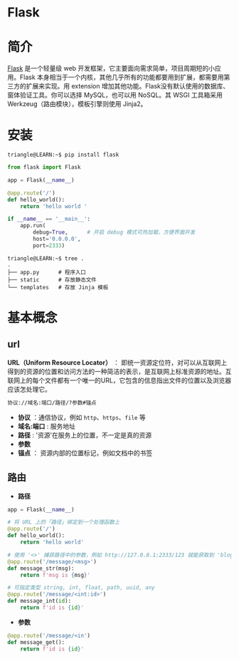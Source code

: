 # Flask

# 简介

[Flask](https://flask.palletsprojects.com/en/stable/) 是一个轻量级 web 开发框架，它主要面向需求简单，项目周期短的小应用。Flask 本身相当于一个内核，其他几乎所有的功能都要用到扩展，都需要用第三方的扩展来实现。用 extension 增加其他功能。Flask没有默认使用的数据库、窗体验证工具。你可以选择 MySQL，也可以用 NoSQL。其 WSGI 工具箱采用 Werkzeug（路由模块），模板引擎则使用 Jinja2。


# 安装

```term
triangle@LEARN:~$ pip install flask
```

```python
from flask import Flask

app = Flask(__name__)

@app.route('/')
def hello_world():
    return 'hello world '

if __name__ == '__main__':
    app.run(
        debug=True,      # 开启 debug 模式可热加载，方便界面开发
        host='0.0.0.0',
        port=2333)
```

```term
triangle@LEARN:~$ tree .
.
├── app.py      # 程序入口
├── static      # 存放静态文件
└── templates   # 存放 Jinja 模板
```

# 基本概念

## url

**URL（Uniform Resource Locator）** ： 即统一资源定位符，对可以从互联网上得到的资源的位置和访问方法的一种简洁的表示，是互联网上标准资源的地址。互联网上的每个文件都有一个唯一的URL，它包含的信息指出文件的位置以及浏览器应该怎处理它。

```txt
协议://域名:端口/路径/?参数#锚点
```
- **协议** ：通信协议，例如 `http`、`https`、`file` 等
- **域名:端口** : 服务地址
- **路径** : '资源'在服务上的位置，不一定是真的资源
- **参数**
- **锚点** ： 资源内部的位置标记，例如文档中的书签

## 路由

- **路径**

```python
app = Flask(__name__)

# 将 URL 上的「路径」绑定到一个处理函数上
@app.route('/')
def hello_world():
    return 'hello world'

# 使用 '<>' 捕获路径中的参数，例如 http://127.0.0.1:2333/123 就能获取到 'blog_id = 12'
@app.route('/message/<msg>')
def message_str(msg):
    return f'msg is {msg}'

# 可指定类型 string, int, float, path, uuid, any
@app.route('/message/<int:id>')
def message_int(id):
    return f'id is {id}'
```

- **参数**

```python
@app.route('/message/<in')
def message_get():
    return f'id is {id}'
```